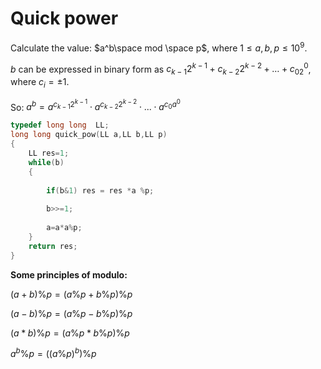 # Quick power
Calculate the value: $a^b\space mod \space p$, where $1\le a,b,p \le  10^9$.

$b$ can be expressed in binary form as $c_{k-1}2^{k-1} + c_{k-2}2^{k-2} + \ldots + c_02^0$, where $c_i=±1$.

So: $a^b=a^{c_{k-1}2^{k-1}}\cdot a^{c_{k-2}2^{k-2}}\cdot...\cdot a^{c_0a^0}$

```c++
typedef long long  LL;
long long quick_pow(LL a,LL b,LL p)
{
    LL res=1;
    while(b)
    {
        
        if(b&1) res = res *a %p;
        
        b>>=1;
        
        a=a*a%p;
    }
    return res;
}
```

**Some principles of modulo:**

$(a+b)\%p=(a\%p+b\%p)\%p$

$(a-b)\%p=(a\%p-b\%p)\%p$

$(a*b)\%p=(a\%p * b\%p)\%p$  

$a^b\%p=((a\%p)^b)\%p$

